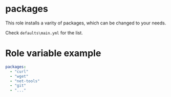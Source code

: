 # packages
This role installs a varity of packages, which can be changed to your needs.

Check `defaults\main.yml` for the list.

# Role variable example
```yaml
packages: 
  - "curl"
  - "wget"
  - "net-tools"
  - "git"
  - "..."
```

